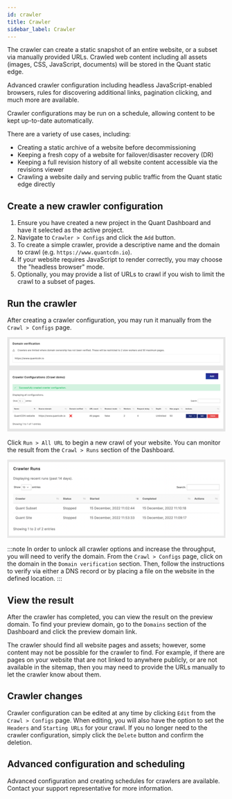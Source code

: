 ```yaml
---
id: crawler
title: Crawler
sidebar_label: Crawler
---
```


The crawler can create a static snapshot of an entire website, or a subset via manually provided URLs. Crawled web content including all assets (images, CSS, JavaScript, documents) will be stored in the Quant static edge.

Advanced crawler configuration including headless JavaScript-enabled browsers, rules for discovering additional links, pagination clicking, and much more are available.

Crawler configurations may be run on a schedule, allowing content to be kept up-to-date automatically.

There are a variety of use cases, including:
* Creating a static archive of a website before decommissioning
* Keeping a fresh copy of a website for failover/disaster recovery (DR)
* Keeping a full revision history of all website content accessible via the revisions viewer
* Crawling a website daily and serving public traffic from the Quant static edge directly

## Create a new crawler configuration

1. Ensure you have created a new project in the Quant Dashboard and have it selected as the active project.
2. Navigate to `Crawler > Configs` and click the `Add` button.
3. To create a simple crawler, provide a descriptive name and the domain to crawl (e.g. `https://www.quantcdn.io`).
4. If your website requires JavaScript to render correctly, you may choose the "headless browser" mode.
5. Optionally, you may provide a list of URLs to crawl if you wish to limit the crawl to a subset of pages.

## Run the crawler

After creating a crawler configuration, you may run it manually from the `Crawl > Configs` page.

![Crawler table](../../static/img/crawler-table.png)

Click `Run > All URL` to begin a new crawl of your website. You can monitor the result from the `Crawl > Runs` section of the Dashboard.

![Crawler runs](../../static/img/crawler-runs.png)

:::note
In order to unlock all crawler options and increase the throughput, you will need to verify the domain. From the `Crawl > Configs` page, click on the domain in the `Domain verification` section. Then, follow the instructions to verify via either a DNS record or by placing a file on the website in the defined location.
:::

## View the result

After the crawler has completed, you can view the result on the preview domain. To find your preview domain, go to the `Domains` section of the Dashboard and click the preview domain link.

The crawler should find all website pages and assets; however, some content may not be possible for the crawler to find. For example, if there are pages on your website that are not linked to anywhere publicly, or are not available in the sitemap, then you may need to provide the URLs manually to let the crawler know about them.

## Crawler changes

Crawler configuration can be edited at any time by clicking `Edit` from the `Crawl > Configs` page. When editing, you will also have the option to set the `Headers` and `Starting URLs` for your crawl. If you no longer need to the crawler configuration, simply click the `Delete` button and confirm the deletion.

## Advanced configuration and scheduling

Advanced configuration and creating schedules for crawlers are available. Contact your support representative for more information.
